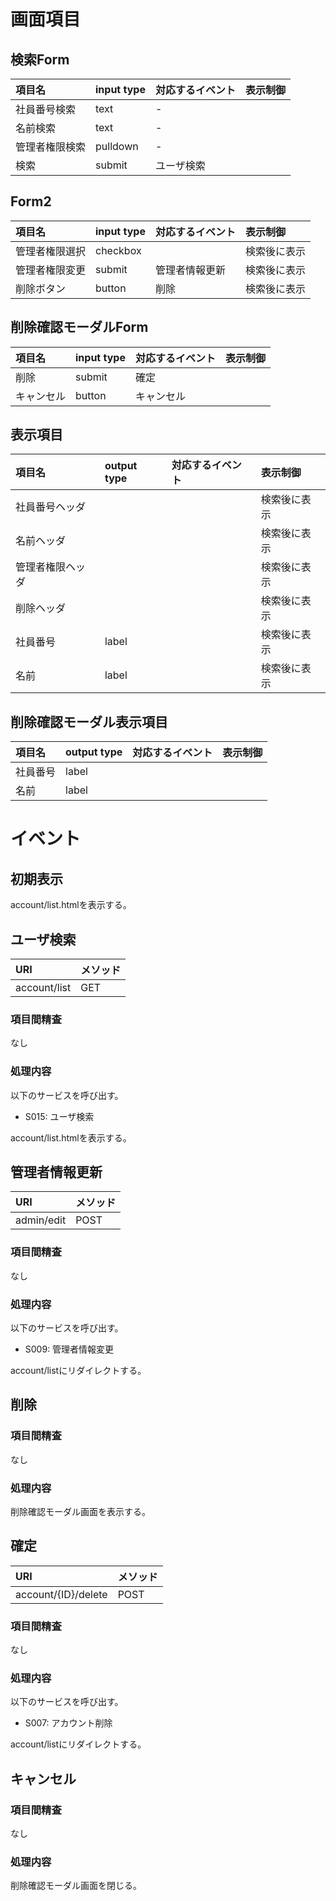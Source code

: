 # 画面項目

## 検索Form

|項目名|input type|対応するイベント|表示制御|
|:-----|:---------|:---------------|:-------|
|社員番号検索|text|-||
|名前検索|text|-||
|管理者権限検索|pulldown|-||
|検索|submit|ユーザ検索||

## Form2

|項目名|input type|対応するイベント|表示制御|
|:-----|:---------|:---------------|:-------|
|管理者権限選択|checkbox||検索後に表示|
|管理者権限変更|submit|管理者情報更新|検索後に表示|
|削除ボタン|button|削除|検索後に表示|

## 削除確認モーダルForm
|項目名|input type|対応するイベント|表示制御|
|:-----|:---------|:---------------|:-------|
|削除|submit|確定||
|キャンセル|button|キャンセル||

## 表示項目

|項目名|output type|対応するイベント|表示制御|
|:-----|:---------|:---------------|:-------|
|社員番号ヘッダ|||検索後に表示|
|名前ヘッダ|||検索後に表示|
|管理者権限ヘッダ|||検索後に表示|
|削除ヘッダ|||検索後に表示|
|社員番号|label||検索後に表示|
|名前|label||検索後に表示|

## 削除確認モーダル表示項目
|項目名|output type|対応するイベント|表示制御|
|:-----|:---------|:---------------|:-------|
|社員番号|label|||
|名前|label|||


# イベント

## 初期表示
account/list.htmlを表示する。

## ユーザ検索
|URI|メソッド|
|:-----|:---------|
|account/list|GET|

### 項目間精査
なし

### 処理内容
以下のサービスを呼び出す。
* S015: ユーザ検索

account/list.htmlを表示する。

## 管理者情報更新
|URI|メソッド|
|:-----|:---------|
|admin/edit|POST|

### 項目間精査
なし

### 処理内容
以下のサービスを呼び出す。
* S009: 管理者情報変更

account/listにリダイレクトする。

## 削除

### 項目間精査
なし

### 処理内容
削除確認モーダル画面を表示する。


## 確定
|URI|メソッド|
|:-----|:---------|
|account/{ID}/delete|POST|

### 項目間精査
なし

### 処理内容
以下のサービスを呼び出す。
* S007: アカウント削除

account/listにリダイレクトする。

## キャンセル

### 項目間精査
なし

### 処理内容
削除確認モーダル画面を閉じる。

